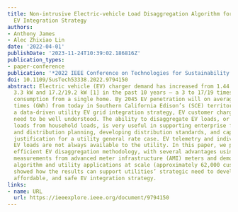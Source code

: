 ```yaml
---
title: Non-intrusive Electric-vehicle Load Disaggregation Algorithm for a Data-driven
  EV Integration Strategy
authors:
- Anthony James
- Alec Zhixiao Lin
date: '2022-04-01'
publishDate: '2023-11-24T10:39:02.186816Z'
publication_types:
- paper-conference
publication: '*2022 IEEE Conference on Technologies for Sustainability (SusTech)*'
doi: 10.1109/SusTech53338.2022.9794150
abstract: Electric vehicle (EV) charger demand has increased from 1.44 kW to between
  3.3 kW and 17.2/19.2 kW [1] in the past 10 years – a 3 to 17/19 times the average
  consumption from a single home. By 2045 EV penetration will on average grow by 34
  times (GWh) from today in Southern California Edison’s (SCE) territory [2]. To develop
  a data-driven utility EV grid integration strategy, EV customer charging behaviors
  need to be well understood. The ability to disaggregate EV loads, or segregate EV
  loads from household loads, is very useful in supporting enterprise forecasting
  and distribution planning, developing distribution standards, and capital request
  justification for a utility general rate case. EV telemetry and individual metered
  EV loads are not always available to the utility. In this paper, we present a lightweight
  efficient EV disaggregation methodology, with several advantages using real power
  measurements from advanced meter infrastructure (AMI) meters and demonstrated the
  algorithm and utility applications at scale (approximately 62,000 customers), and
  showed how the results can support utilities’ strategic need to develop a reliable,
  affordable, and safe EV integration strategy.
links:
- name: URL
  url: https://ieeexplore.ieee.org/document/9794150
---
```

